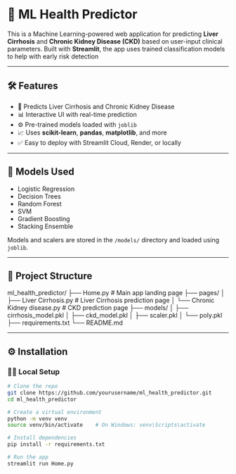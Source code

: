 # 🧠 ML Health Predictor

This is a Machine Learning-powered web application for predicting **Liver Cirrhosis** and **Chronic Kidney Disease (CKD)** based on user-input clinical parameters. 
Built with **Streamlit**, the app uses trained classification models to help with early risk detection

---

## 🛠 Features

- 🏥 Predicts Liver Cirrhosis and Chronic Kidney Disease
- 📊 Interactive UI with real-time prediction
- ⚙️ Pre-trained models loaded with `joblib`
- 📈 Uses **scikit-learn**, **pandas**, **matplotlib**, and more
- ✅ Easy to deploy with Streamlit Cloud, Render, or locally

---

## 🧪 Models Used

- Logistic Regression
- Decision Trees
- Random Forest
- SVM
- Gradient Boosting
- Stacking Ensemble

Models and scalers are stored in the `/models/` directory and loaded using `joblib`.

---

## 📁 Project Structure
ml_health_predictor/
├── Home.py # Main app landing page
├── pages/
│ ├── Liver Cirrhosis.py # Liver Cirrhosis prediction page
│ └── Chronic Kidney disease.py # CKD prediction page
├── models/
│ ├── cirrhosis_model.pkl
│ ├── ckd_model.pkl
│ ├── scaler.pkl
│ └── poly.pkl
├── requirements.txt
└── README.md



---

## ⚙️ Installation

### 🧑‍💻 Local Setup

```bash
# Clone the repo
git clone https://github.com/yourusername/ml_health_predictor.git
cd ml_health_predictor

# Create a virtual environment
python -m venv venv
source venv/bin/activate    # On Windows: venv\Scripts\activate

# Install dependencies
pip install -r requirements.txt

# Run the app
streamlit run Home.py


